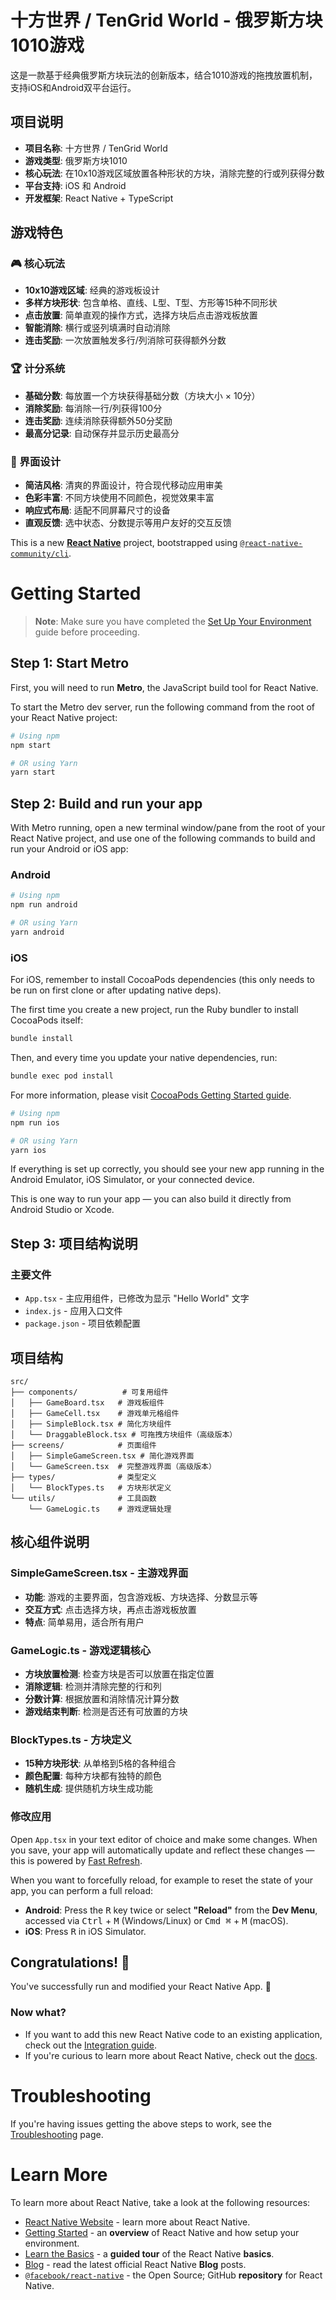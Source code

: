 # 十方世界 / TenGrid World - 俄罗斯方块1010游戏

这是一款基于经典俄罗斯方块玩法的创新版本，结合1010游戏的拖拽放置机制，支持iOS和Android双平台运行。

## 项目说明

- **项目名称**: 十方世界 / TenGrid World
- **游戏类型**: 俄罗斯方块1010
- **核心玩法**: 在10x10游戏区域放置各种形状的方块，消除完整的行或列获得分数
- **平台支持**: iOS 和 Android
- **开发框架**: React Native + TypeScript

## 游戏特色

### 🎮 核心玩法
- **10x10游戏区域**: 经典的游戏板设计
- **多样方块形状**: 包含单格、直线、L型、T型、方形等15种不同形状
- **点击放置**: 简单直观的操作方式，选择方块后点击游戏板放置
- **智能消除**: 横行或竖列填满时自动消除
- **连击奖励**: 一次放置触发多行/列消除可获得额外分数

### 🏆 计分系统
- **基础分数**: 每放置一个方块获得基础分数（方块大小 × 10分）
- **消除奖励**: 每消除一行/列获得100分
- **连击奖励**: 连续消除获得额外50分奖励
- **最高分记录**: 自动保存并显示历史最高分

### 🎨 界面设计
- **简洁风格**: 清爽的界面设计，符合现代移动应用审美
- **色彩丰富**: 不同方块使用不同颜色，视觉效果丰富
- **响应式布局**: 适配不同屏幕尺寸的设备
- **直观反馈**: 选中状态、分数提示等用户友好的交互反馈

This is a new [**React Native**](https://reactnative.dev) project, bootstrapped using [`@react-native-community/cli`](https://github.com/react-native-community/cli).

# Getting Started

> **Note**: Make sure you have completed the [Set Up Your Environment](https://reactnative.dev/docs/set-up-your-environment) guide before proceeding.

## Step 1: Start Metro

First, you will need to run **Metro**, the JavaScript build tool for React Native.

To start the Metro dev server, run the following command from the root of your React Native project:

```sh
# Using npm
npm start

# OR using Yarn
yarn start
```

## Step 2: Build and run your app

With Metro running, open a new terminal window/pane from the root of your React Native project, and use one of the following commands to build and run your Android or iOS app:

### Android

```sh
# Using npm
npm run android

# OR using Yarn
yarn android
```

### iOS

For iOS, remember to install CocoaPods dependencies (this only needs to be run on first clone or after updating native deps).

The first time you create a new project, run the Ruby bundler to install CocoaPods itself:

```sh
bundle install
```

Then, and every time you update your native dependencies, run:

```sh
bundle exec pod install
```

For more information, please visit [CocoaPods Getting Started guide](https://guides.cocoapods.org/using/getting-started.html).

```sh
# Using npm
npm run ios

# OR using Yarn
yarn ios
```

If everything is set up correctly, you should see your new app running in the Android Emulator, iOS Simulator, or your connected device.

This is one way to run your app — you can also build it directly from Android Studio or Xcode.

## Step 3: 项目结构说明

### 主要文件

- `App.tsx` - 主应用组件，已修改为显示 "Hello World" 文字
- `index.js` - 应用入口文件
- `package.json` - 项目依赖配置

## 项目结构

```
src/
├── components/          # 可复用组件
│   ├── GameBoard.tsx   # 游戏板组件
│   ├── GameCell.tsx    # 游戏单元格组件
│   ├── SimpleBlock.tsx # 简化方块组件
│   └── DraggableBlock.tsx # 可拖拽方块组件（高级版本）
├── screens/            # 页面组件
│   ├── SimpleGameScreen.tsx # 简化游戏界面
│   └── GameScreen.tsx  # 完整游戏界面（高级版本）
├── types/              # 类型定义
│   └── BlockTypes.ts   # 方块形状定义
└── utils/              # 工具函数
    └── GameLogic.ts    # 游戏逻辑处理
```

## 核心组件说明

### SimpleGameScreen.tsx - 主游戏界面
- **功能**: 游戏的主要界面，包含游戏板、方块选择、分数显示等
- **交互方式**: 点击选择方块，再点击游戏板放置
- **特点**: 简单易用，适合所有用户

### GameLogic.ts - 游戏逻辑核心
- **方块放置检测**: 检查方块是否可以放置在指定位置
- **消除逻辑**: 检测并清除完整的行和列
- **分数计算**: 根据放置和消除情况计算分数
- **游戏结束判断**: 检测是否还有可放置的方块

### BlockTypes.ts - 方块定义
- **15种方块形状**: 从单格到5格的各种组合
- **颜色配置**: 每种方块都有独特的颜色
- **随机生成**: 提供随机方块生成功能

### 修改应用

Open `App.tsx` in your text editor of choice and make some changes. When you save, your app will automatically update and reflect these changes — this is powered by [Fast Refresh](https://reactnative.dev/docs/fast-refresh).

When you want to forcefully reload, for example to reset the state of your app, you can perform a full reload:

- **Android**: Press the <kbd>R</kbd> key twice or select **"Reload"** from the **Dev Menu**, accessed via <kbd>Ctrl</kbd> + <kbd>M</kbd> (Windows/Linux) or <kbd>Cmd ⌘</kbd> + <kbd>M</kbd> (macOS).
- **iOS**: Press <kbd>R</kbd> in iOS Simulator.

## Congratulations! :tada:

You've successfully run and modified your React Native App. :partying_face:

### Now what?

- If you want to add this new React Native code to an existing application, check out the [Integration guide](https://reactnative.dev/docs/integration-with-existing-apps).
- If you're curious to learn more about React Native, check out the [docs](https://reactnative.dev/docs/getting-started).

# Troubleshooting

If you're having issues getting the above steps to work, see the [Troubleshooting](https://reactnative.dev/docs/troubleshooting) page.

# Learn More

To learn more about React Native, take a look at the following resources:

- [React Native Website](https://reactnative.dev) - learn more about React Native.
- [Getting Started](https://reactnative.dev/docs/environment-setup) - an **overview** of React Native and how setup your environment.
- [Learn the Basics](https://reactnative.dev/docs/getting-started) - a **guided tour** of the React Native **basics**.
- [Blog](https://reactnative.dev/blog) - read the latest official React Native **Blog** posts.
- [`@facebook/react-native`](https://github.com/facebook/react-native) - the Open Source; GitHub **repository** for React Native.
